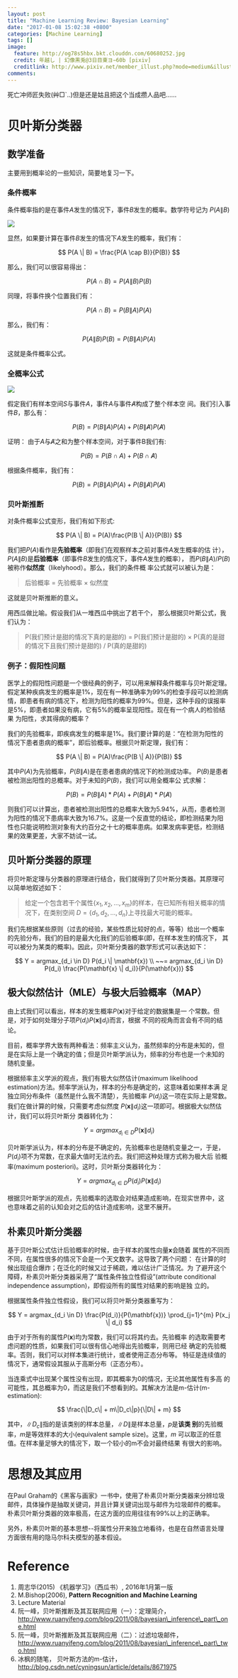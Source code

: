 ```yaml
---
layout: post
title: "Machine Learning Review: Bayesian Learning"
date: "2017-01-08 15:02:38 +0800"
categories: [Machine Learning]
tags: []
image: 
  feature: http://og78s5hbx.bkt.clouddn.com/60680252.jpg
  credit: 年越し | 幻像黒兎@3日目東ヨ−60b [pixiv] 
  creditlink: http://www.pixiv.net/member_illust.php?mode=medium&illust_id=60680252
comments: 
---
```


死亡冲师匠失败(艸□`..)但是还是姑且把这个当成攒人品吧……


# 贝叶斯分类器
## 数学准备
主要用到概率论的一些知识，简要地复习一下。
### 条件概率
条件概率指的是在事件$A$发生的情况下，事件$B$发生的概率。数学符号记为
$P(A \| B)$

![](http://og78s5hbx.bkt.clouddn.com/bg2011082502.jpg)

显然，如果要计算在事件$B$发生的情况下$A$发生的概率，我们有：

$$
P(A \| B) = \frac{P(A \cap B)}{P(B)}
$$

那么，我们可以很容易得出：

$$
P(A \cap B) = P(A \| B)P(B)
$$

同理，将事件换个位置我们有：

$$
P(A\cap B) = P(B \| A)P(A)
$$

那么，我们有：

$$
P(A \| B)P(B) = P(B \| A )P(A)
$$

这就是条件概率公式。
### 全概率公式

![](http://og78s5hbx.bkt.clouddn.com/bg2011082504.jpg)

假定我们有样本空间$S$与事件$A$，事件$A$与事件$\not A$构成了整个样本空
间。我们引入事件$B$，那么有：

$$
P(B) = P(B\|A)P(A) + P(B\| \not A)P(\not A)
$$

证明：
由于$A$与$\not A$之和为整个样本空间，对于事件B我们有:

$$
P(B) = P(B \cap A) + P(B \cap \not A)
$$

根据条件概率，我们有：

$$
P(B) = P(B \| A)P(A) + P(B \| \not A) P(\not A)
$$


### 贝叶斯推断

对条件概率公式变形，我们有如下形式:

$$
P(A \| B) = P(A)\frac{P(B \| A)}{P(B)}
$$


我们把$P(A)$看作是**先验概率**（即我们在观察样本之前对事件$A$发生概率的估
计），$P(A\|B)$是**后验概率**（即事件$B$发生的情况下，事件$A$发生的概率），
而$P(B \|A) / P(B)$被称作**似然度**（likelyhood）。那么，我们的条件概
率公式就可以被认为是：

> 后验概率 = 先验概率 × 似然度

这就是贝叶斯推断的意义。

用西瓜做比喻。假设我们从一堆西瓜中挑出了若干个，
那么根据贝叶斯公式，我们认为：

> P(我们预计是甜的情况下真的是甜的) = P(我们预计是甜的) × P(真的是甜
> 的情况下且我们预计是甜的) / P(真的是甜的) 

### 例子：假阳性问题
医学上的假阳性问题是一个很经典的例子，可以用来解释条件概率与贝叶斯定理。
假定某种疾病发生的概率是1%，现在有一种准确率为99%的检查手段可以检测病
情，即患者有病的情况下，检测为阳性的概率为99%。但是，这种手段的误报率
是5%，即患者如果没有病，它有5%的概率呈现阳性。现在有一个病人的检验结果
为阳性，求其得病的概率？

我们的先验概率，即疾病发生的概率是1%。我们要计算的是：“在检测为阳性的
情况下患者患病的概率”，即后验概率。根据贝叶斯定理，我们有：

$$
P(A \| B) = P(A)\frac{P(B \| A)}{P(B)}
$$

其中$P(A)$为先验概率，$P(B \| A)$是在患者患病的情况下的检测成功率。
$P(B)$是患者被检测出阳性的总概率。对于未知的$P(B)$，我们可以用全概率公
式求解：

$$
P(B) = P(B \| A) * P(A) + P(B \| \not A) * P(\not A)
$$

则我们可以计算出，患者被检测出阳性的总概率大致为5.94%，从而，患者检测
为阳性的情况下患病率大致为16.7%。这是一个反直觉的结论，即检测结果为阳
性也只能说明检测对象有大约百分之十七的概率患病。如果发病率更低，检测结
果的效果更差，大家不妨试一试。

## 贝叶斯分类器的原理

将贝叶斯定理与分类器的原理进行结合，我们就得到了贝叶斯分类器。其原理可
以简单地叙述如下：

> 给定一个包含若干个属性$\{x_1, x_2,...,x_m\}$的样本，在已知所有相关概率的情况下，在类别空间
> $D = \{d_1,d_2,...,d_n\}$上寻找最大可能的概率。

我们先根据某些原则（过去的经验，某些性质比较好的点，等等）给出一个概率
的先验分布，我们的目的是最大化我们的后验概率(即，在样本发生的情况下，
其可以被分为某类的概率)。因此，贝叶斯分类器的数学形式可以表达如下：

$$
Y = argmax_{d_i \in D} P(d_i \| \mathbf{x}) \\
~~= argmax_{d_i \in D} P(d_i) \frac{P(\mathbf{x} \| d_i)}{P(\mathbf{x})}
$$

## 极大似然估计（MLE）与极大后验概率（MAP）

由上式我们可以看出，样本的发生概率$P(\mathbf{x})$对于给定的数据集是一
个常数。但是，对于如何处理分子项$P(d_i)P(\mathbf{x} \| d_i)$而言，根据
不同的视角而言会有不同的结论。

目前，概率学界大致有两种看法：频率主义认为，虽然频率的分布是未知的，但
是在实际上是一个确定的值；但是贝叶斯学派认为，频率的分布也是一个未知的
随机变量。

根据频率主义学派的观点，我们有极大似然估计(maximum likelihood
estimation)方法。频率学派认为，样本的分布是确定的，这意味着如果样本满
足独立同分布条件（虽然是什么我不清楚），先验概率
$P(d_i)$这一项在实际上是常数。我们在做计算的时候，只需要考虑似然度
$P(\mathbf{x} \| d_i)$这一项即可。根据极大似然估计，我们可以将贝叶斯分
类器转化为：

$$
Y = argmax_{d_i \in D} P(\mathbf{x} \| d_i)
$$

贝叶斯学派认为，样本的分布是不确定的，先验概率也是随机变量之一，于是，
$P(d_i)$项不为常数，在求最大值时无法约去。我们把这种处理方式称为极大后
验概率(maximum posteriori)。这时，贝叶斯分类器转化为：

$$
Y = argmax_{d_i \in D} P(d_i)P(\mathbf{x} \| d_i)
$$

根据贝叶斯学派的观点，先验概率的选取会对结果造成影响，在现实世界中，这
也意味着之前的认知会对之后的估计造成影响，这里不展开。

## 朴素贝叶斯分类器

基于贝叶斯公式估计后验概率的时候，由于样本的属性向量$\mathbf{x}$会随着
属性的不同而不同，在属性很多的情况下会是一个天文数字。这导致了两个问题：
在计算的时候出现组合爆炸；在泛化的时候又过于稀疏，难以估计广泛情况。为
了避开这个障碍，朴素贝叶斯分类器采用了“属性条件独立性假设”(attribute
conditional independence assumption)，即假设所有的属性对结果的影响是独
立的。

根据属性条件独立性假设，我们可以将贝叶斯分类器重写为：

$$
Y = argmax_{d_i \in D} \frac{P(d_i)}{P(\mathbf{x})}
\prod_{j=1}^{m} P(x_j \| d_i)
$$

由于对于所有的属性$P(\mathbf{x})$均为常数，我们可以将其约去。先验概率
的选取需要考虑问题的性质，如果我们可以很有信心地得出先验概率，则用已经
确定的先验概率。否则，我们可以对样本集进行统计，或者使用正态分布等。
特征是连续值的情况下，通常假设其服从于高斯分布（正态分布）。

当连乘式中出现某个属性没有出现，即其概率为0的情况，无论其他属性有多高
的可能性，其总概率为0，而这是我们不想看到的。其解决方法是m-估计(m-estimation):

$$
\frac{\|D_c\| + m\|D_c\|p}{\|D\| + m}
$$

其中，$\|D_c\|$指的是该类别的样本总量，$\|D\|$是样本总量，$p$是**该类
别**的先验概率，$m$是等效样本的大小(equivalent sample size)。这里，$m$
可以取正的任意值。在样本量足够大的情况下，取一个较小的m不会对最终结果
有很大的影响。

# 思想及其应用

在Paul Graham的《黑客与画家》一书中，使用了朴素贝叶斯分类器来分辨垃圾
邮件，具体操作是抽取关键词，并且计算关键词出现与邮件为垃圾邮件的概率。
朴素贝叶斯分类器的效率极高，在这方面的应用往往有99%以上的正确率。

另外，朴素贝叶斯的基本思想--将属性分开来独立地看待，也是在自然语言处理
方面很有用的隐马尔科夫模型的基本假设。

# Reference
1. 周志华(2015) 《机器学习》（西瓜书）, 2016年1月第一版
2. M.Bishop(2006), __Pattern Recognition and Machine Learning__
3. Lecture Material 
4. 阮一峰，贝叶斯推断及其互联网应用（一）：定理简介，http://www.ruanyifeng.com/blog/2011/08/bayesian\_inference\_part\_one.html
5. 阮一峰，贝叶斯推断及其互联网应用（二）：过滤垃圾邮件，http://www.ruanyifeng.com/blog/2011/08/bayesian\_inference\_part\_two.html
6. 冰枫的随笔， 贝叶斯方法的m-估计，http://blog.csdn.net/cyningsun/article/details/8671975


